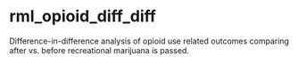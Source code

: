 # rml_opioid_diff_diff
Difference-in-difference analysis of opioid use related outcomes comparing after vs. before recreational marijuana is passed. 
